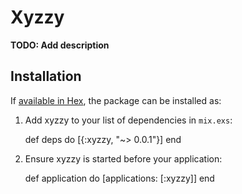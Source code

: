 # Xyzzy

**TODO: Add description**

## Installation

If [available in Hex](https://hex.pm/docs/publish), the package can be installed as:

  1. Add xyzzy to your list of dependencies in `mix.exs`:

        def deps do
          [{:xyzzy, "~> 0.0.1"}]
        end

  2. Ensure xyzzy is started before your application:

        def application do
          [applications: [:xyzzy]]
        end

